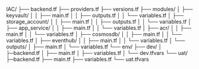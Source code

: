 IAC/
├── backend.tf
├── providers.tf
├── versions.tf
├── modules/
│   ├── keyvault/
│   │   ├── main.tf
│	│	├── outputs.tf
│   │   └── variables.tf
│   ├── storage_account/
│   │   ├── main.tf
│ 	│ 	├── outputs.tf
│   │   └── variables.tf
│   ├── app_service/
│   │   ├── main.tf
│   │   └── variables.tf
│   ├── acr/
│   │   ├── main.tf
│   │   └── variables.tf
│   ├── cosmosdb/
│   │   ├── main.tf
│   │   └── variables.tf
│   ├── eventhub/
│   │   ├── main.tf
│   │   └── variables.tf
│   └── outputs/
│       ├── main.tf
│       └── variables.tf
└── env/
    ├── dev/
	│	├─backend.tf
    │   ├── main.tf
    │   ├── variables.tf
    │   └── dev.tfvars
    └── uat/
		├─backend.tf
        ├── main.tf
        ├── variables.tf
        └── uat.tfvars
